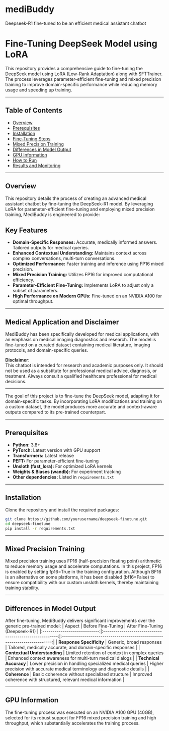 # mediBuddy
Deepseek-R1 fine-tuned to be an efficient medical assistant chatbot

# Fine-Tuning DeepSeek Model using LoRA

This repository provides a comprehensive guide to fine-tuning the DeepSeek model using LoRA (Low-Rank Adaptation) along with SFTTrainer. The process leverages parameter-efficient fine-tuning and mixed precision training to improve domain-specific performance while reducing memory usage and speeding up training.

---

## Table of Contents

- [Overview](#overview)
- [Prerequisites](#prerequisites)
- [Installation](#installation)
- [Fine-Tuning Steps](#fine-tuning-steps)
- [Mixed Precision Training](#mixed-precision-training)
- [Differences in Model Output](#differences-in-model-output)
- [GPU Information](#gpu-information)
- [How to Run](#how-to-run)
- [Results and Monitoring](#results-and-monitoring)

---

## Overview
This repository details the process of creating an advanced medical assistant chatbot by fine-tuning the DeepSeek-R1 model. By leveraging LoRA for parameter-efficient fine-tuning and employing mixed precision training, MediBuddy is engineered to provide:

## Key Features

- **Domain-Specific Responses:** Accurate, medically informed answers. Tailored outputs for medical queries.
- **Enhanced Contextual Understanding:** Maintains context across complex conversations, multi-turn conversations.
- **Optimized Performance:** Faster training and inference using FP16 mixed precision.
- **Mixed Precision Training:** Utilizes FP16 for improved computational efficiency.
- **Parameter-Efficient Fine-Tuning:** Implements LoRA to adjust only a subset of parameters.
- **High Performance on Modern GPUs:** Fine-tuned on an NVIDIA A100 for optimal throughput.

---

## Medical Application and Disclaimer

MediBuddy has been specifically developed for medical applications, with an emphasis on medical imaging diagnostics and research. The model is fine-tuned on a curated dataset containing medical literature, imaging protocols, and domain-specific queries.

**Disclaimer:**  
This chatbot is intended for research and academic purposes only. It should not be used as a substitute for professional medical advice, diagnosis, or treatment. Always consult a qualified healthcare professional for medical decisions.

---

The goal of this project is to fine-tune the DeepSeek model, adapting it for domain-specific tasks. By incorporating LoRA modifications and training on a custom dataset, the model produces more accurate and context-aware outputs compared to its pre-trained counterpart.

---

## Prerequisites

- **Python:** 3.8+
- **PyTorch:** Latest version with GPU support
- **Transformers:** Latest release
- **PEFT:** For parameter-efficient fine-tuning
- **Unsloth (fast_lora):** For optimized LoRA kernels
- **Weights & Biases (wandb):** For experiment tracking
- **Other dependencies:** Listed in `requirements.txt`

---

## Installation

Clone the repository and install the required packages:

```bash
git clone https://github.com/yourusername/deepseek-finetune.git
cd deepseek-finetune
pip install -r requirements.txt
```
---

## Mixed Precision Training

Mixed precision training uses FP16 (half-precision floating point) arithmetic to reduce memory usage and accelerate computations. In this project, FP16 is enabled by setting fp16=True in the training configuration. Although BF16 is an alternative on some platforms, it has been disabled (bf16=False) to ensure compatibility with our custom unsloth kernels, thereby maintaining training stability.

---

## Differences in Model Output

After fine-tuning, MediBuddy delivers significant improvements over the generic pre-trained model:
|            Aspect            |                    Before Fine-Tuning                   |                      After Fine-Tuning (Deepseek-R1)                      |
|:----------------------------:|:-------------------------------------------------------:|:-------------------------------------------------------------------------:|
| **Response Specificity**     | Generic, broad responses                                | Tailored, medically accurate, and domain-specific responses               |
| **Contextual Understanding** | Limited retention of context in complex queries         | Enhanced context awareness for multi-turn medical dialogs                 |
| **Technical Accuracy**       | Lower precision in handling specialized medical queries | Higher precision with accurate medical terminology and diagnostic details |
| **Coherence**                | Basic coherence without specialized structure           | Improved coherence with structured, relevant medical information          |


---

## GPU Information

The fine-tuning process was executed on an NVIDIA A100 GPU (40GB), selected for its robust support for FP16 mixed precision training and high throughput, which substantially accelerates the training process.
